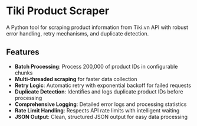 # Tiki Product Scraper

A Python tool for scraping product information from Tiki.vn API with robust error handling, retry mechanisms, and duplicate detection.

## Features

- **Batch Processing**: Process 200,000 of product IDs in configurable chunks
- **Multi-threaded scraping** for faster data collection
- **Retry Logic**: Automatic retry with exponential backoff for failed requests
- **Duplicate Detection**: Identifies and logs duplicate product IDs before processing
- **Comprehensive Logging**: Detailed error logs and processing statistics
- **Rate Limit Handling**: Respects API rate limits with intelligent waiting
- **JSON Output**: Clean, structured JSON output for easy data processing



